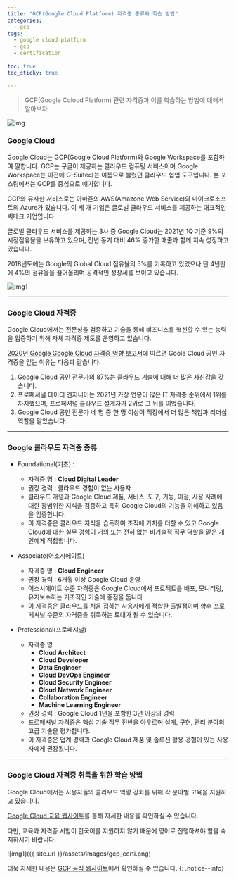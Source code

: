 ```yaml
---
title: "GCP(Google Cloud Platform) 자격증 종류와 학습 방법"
categories:
  - gcp
tags:
  - google cloud platform
  - gcp
  - certification
  
toc: true
toc_sticky: true

---
```


> GCP(Google Coloud Platform) 관련 자격증과 이를 학습하는 방법에 대해서 알아보자

![img](https://logos-world.net/wp-content/uploads/2021/02/Google-Cloud-Logo.png)

### Google Cloud

Google Cloud는 GCP(Google Cloud Platform)와 Google Workspace를 포함하여 말합니다. GCP는 구글이 제공하는 클라우드 컴퓨팅 서비스이며 Google Workspace는 이전에 G-Suite라는 이름으로 불렸던 클라우드 협업 도구입니다. 본 포스팅에서는 GCP를 중심으로 얘기합니다.

GCP와 유사한 서비스로는 아마존의 AWS(Amazone Web Service)와 마이크로소프트의 Azure가 있습니다. 이 세 개 기업은 글로벌 클라우드 서비스를 제공하는 대표적인 빅테크 기업입니다.

글로벌 클라우드 서비스를 제공하는 3사 중 Google Cloud는 2021년 1Q 기준 9%의 시장점유율을 보유하고 있으며, 전년 동기 대비 46% 증가한 매출과 함께 지속 성장하고 있습니다.

2018년도에는 Google의 Global Cloud 점유율의 5%를 기록하고 있었으나 단 4년만에 4%의 점유율을 끌어올리며 공격적인 성장세를 보이고 있습니다.

![img1](https://cdn.statcdn.com/Infographic/images/normal/18819.jpeg)


----------


### Google Cloud 자격증

Google Cloud에서는 전문성을 검증하고 기술을 통해 비즈니스를 혁신할 수 있는 능력을 입증하기 위해 자체 자격증 제도를 운영하고 있습니다.

[2020년 Google Google Cloud 자격증 영향 보고서](https://services.google.com/fh/files/misc/2020_googlecloud_certification_impact_report.pdf)에 따르면 Goole Cloud 공인 자격증을 얻는 이유는 다음과 같습니다.

1. Google Cloud 공인 전문가의 87%는 클라우드 기술에 대해 더 많은 자신감을 갖습니다.
2. 프로페셔널 데이터 엔지니어는 2021년 가장 연봉이 많은 IT 자격증 순위에서 1위를 차지했으며, 프로페셔널 클라우드 설계자가 2위로 그 뒤를 이었습니다.
3. Google Cloud 공인 전문가 네 명 중 한 명 이상이 직장에서 더 많은 책임과 리더십 역할을 맡았습니다.

----------

### Google 클라우드 자격증 종류

- Foundational(기초) : 
  - 자격증 명 : **Cloud Digital Leader**
  - 권장 경력 : 클라우드 경험이 없는 사용자
  - 클라우드 개념과 Google Cloud 제품, 서비스, 도구, 기능, 이점, 사용 사례에 대한 광범위한 지식을 검증하고 특히 Google Cloud의 기능을 이해하고 있음을 입증합니다.
  - 이 자격증은 클라우드 지식을 습득하여 조직에 가치를 더할 수 있고 Google Cloud에 대한 실무 경험이 거의 또는 전혀 없는 비기술적 직무 역할을 맡은 개인에게 적합합니다.

  
- Associate(어소시에이트)
  - 자격증 명 : **Cloud Engineer**
  - 권장 경력 : 6개월 이상 Google Cloud 운영
  - 어소시에이트 수준 자격증은 Google Cloud에서 프로젝트를 배포, 모니터링, 유지보수하는 기초적인 기술에 중점을 둡니다
  - 이 자격증은 클라우드를 처음 접하는 사용자에게 적합한 출발점이며 향후 프로페셔널 수준의 자격증을 취득하는 토대가 될 수 있습니다.
  
  
- Professional(프로페셔널)
  - 자격증 명
    - **Cloud Architect**
    - **Cloud Developer**
    - **Data Engineer**
    - **Cloud DevOps Engineer**
    - **Cloud Security Engineer**
    - **Cloud Network Engineer**
    - **Collaboration Engineer**
    - **Machine Learning Engineer**
  - 권장 경력 : Google Cloud 1년을 포함한 3년 이상의 경력
  - 프로페셔널 자격증은 핵심 기술 직무 전반을 아우르며 설계, 구현, 관리 분야의 고급 기술을 평가합니다.
  - 이 자격증은 업계 경력과 Google Cloud 제품 및 솔루션 활용 경험이 있는 사용자에게 권장됩니다.


----------

### Google Cloud 자격증 취득을 위한 학습 방법

Google Cloud에서는 사용자들의 클라우드 역량 강화를 위해 각 분야별 고육을 지원하고 있습니다. 

[Google Cloud 교육 웹사이트](https://cloud.google.com/training#learning-paths)를 통해 자세한 내용을 확인하실 수 있습니다.

다만, 교육과 자격증 시험이 한국어를 지원하지 않기 때문에 영어로 진행하셔야 함을 숙지하시기 바랍니다.

![img1]({{ site.url }}/assets/images/gcp_certi.png)


더욱 자세한 내용은 [GCP 공식 웹사이트](https://cloud.google.com/)에서 확인하실 수 있습니다.
{: .notice--info}
